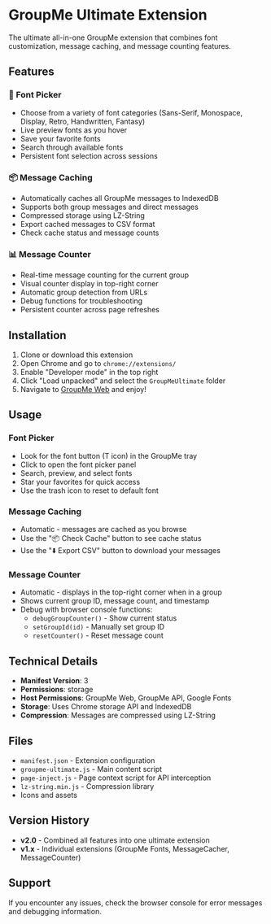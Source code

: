 # GroupMe Ultimate Extension

The ultimate all-in-one GroupMe extension that combines font customization, message caching, and message counting features.

## Features

### 🎨 Font Picker
- Choose from a variety of font categories (Sans-Serif, Monospace, Display, Retro, Handwritten, Fantasy)
- Live preview fonts as you hover
- Save your favorite fonts
- Search through available fonts
- Persistent font selection across sessions

### 📦 Message Caching
- Automatically caches all GroupMe messages to IndexedDB
- Supports both group messages and direct messages
- Compressed storage using LZ-String
- Export cached messages to CSV format
- Check cache status and message counts

### 📊 Message Counter
- Real-time message counting for the current group
- Visual counter display in top-right corner
- Automatic group detection from URLs
- Debug functions for troubleshooting
- Persistent counter across page refreshes

## Installation

1. Clone or download this extension
2. Open Chrome and go to `chrome://extensions/`
3. Enable "Developer mode" in the top right
4. Click "Load unpacked" and select the `GroupMeUltimate` folder
5. Navigate to [GroupMe Web](https://web.groupme.com) and enjoy!

## Usage

### Font Picker
- Look for the font button (T icon) in the GroupMe tray
- Click to open the font picker panel
- Search, preview, and select fonts
- Star your favorites for quick access
- Use the trash icon to reset to default font

### Message Caching
- Automatic - messages are cached as you browse
- Use the "📦 Check Cache" button to see cache status
- Use the "⬇️ Export CSV" button to download your messages

### Message Counter
- Automatic - displays in the top-right corner when in a group
- Shows current group ID, message count, and timestamp
- Debug with browser console functions:
  - `debugGroupCounter()` - Show current status
  - `setGroupId(id)` - Manually set group ID
  - `resetCounter()` - Reset message count

## Technical Details

- **Manifest Version**: 3
- **Permissions**: storage
- **Host Permissions**: GroupMe Web, GroupMe API, Google Fonts
- **Storage**: Uses Chrome storage API and IndexedDB
- **Compression**: Messages are compressed using LZ-String

## Files

- `manifest.json` - Extension configuration
- `groupme-ultimate.js` - Main content script
- `page-inject.js` - Page context script for API interception
- `lz-string.min.js` - Compression library
- Icons and assets

## Version History

- **v2.0** - Combined all features into one ultimate extension
- **v1.x** - Individual extensions (GroupMe Fonts, MessageCacher, MessageCounter)

## Support

If you encounter any issues, check the browser console for error messages and debugging information.
